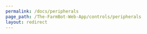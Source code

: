 ```yaml
---
permalink: /docs/peripherals
page_path: /The-FarmBot-Web-App/controls/peripherals
layout: redirect
---
```

